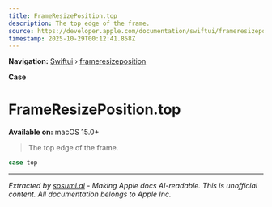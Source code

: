 ```yaml
---
title: FrameResizePosition.top
description: The top edge of the frame.
source: https://developer.apple.com/documentation/swiftui/frameresizeposition/top
timestamp: 2025-10-29T00:12:41.858Z
---
```


**Navigation:** [Swiftui](/documentation/swiftui) › [frameresizeposition](/documentation/swiftui/frameresizeposition)

**Case**

# FrameResizePosition.top

**Available on:** macOS 15.0+

> The top edge of the frame.

```swift
case top
```

---

*Extracted by [sosumi.ai](https://sosumi.ai) - Making Apple docs AI-readable.*
*This is unofficial content. All documentation belongs to Apple Inc.*
